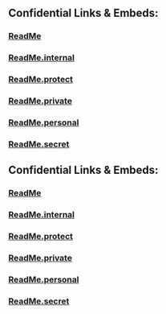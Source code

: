 ﻿
## Confidential Links & Embeds: 

### [ReadMe](../../../../_public/Earth/Continent/Asia/ReadMe.md) 

### [ReadMe.internal](../../../../_internal/Earth/Continent/Asia/ReadMe.internal.md) 

### [ReadMe.protect](../../../../_protect/Earth/Continent/Asia/ReadMe.protect.md) 

### [ReadMe.private](../../../../_private/Earth/Continent/Asia/ReadMe.private.md) 

### [ReadMe.personal](../../../../_personal/Earth/Continent/Asia/ReadMe.personal.md) 

### [ReadMe.secret](../../../../_secret/Earth/Continent/Asia/ReadMe.secret.md) 

## Confidential Links & Embeds: 

### [ReadMe](/_public/Earth/Continent/Asia/ReadMe.md) 

### [ReadMe.internal](/_internal/Earth/Continent/Asia/ReadMe.internal.md) 

### [ReadMe.protect](/_protect/Earth/Continent/Asia/ReadMe.protect.md) 

### [ReadMe.private](/_private/Earth/Continent/Asia/ReadMe.private.md) 

### [ReadMe.personal](/_personal/Earth/Continent/Asia/ReadMe.personal.md) 

### [ReadMe.secret](/_secret/Earth/Continent/Asia/ReadMe.secret.md) 
